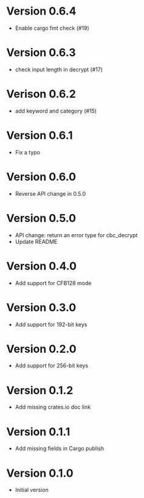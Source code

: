 # Version 0.6.4
- Enable cargo fmt check (#19)

# Version 0.6.3
- check input length in decrypt (#17)

# Verison 0.6.2
- add keyword and category (#15)

# Version 0.6.1
- Fix a typo

# Version 0.6.0
- Reverse API change in 0.5.0

# Version 0.5.0
- API change: return an error type for cbc_decrypt
- Update README

# Version 0.4.0

- Add support for CFB128 mode

# Version 0.3.0

- Add support for 192-bit keys

# Version 0.2.0

- Add support for 256-bit keys

# Version 0.1.2

- Add missing crates.io doc link

# Version 0.1.1

- Add missing fields in Cargo publish

# Version 0.1.0

- Initial version
